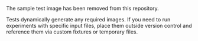 The sample test image has been removed from this repository.

Tests dynamically generate any required images. If you need to run experiments with specific input files, place them outside version control and reference them via custom fixtures or temporary files.

